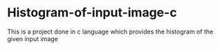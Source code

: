 # Histogram-of-input-image-c
This is a project done in c language which provides the histogram of the given input image  
